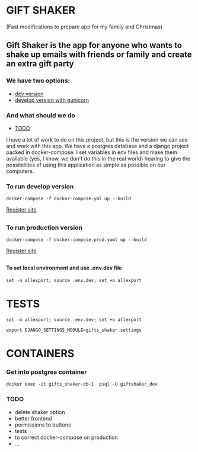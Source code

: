 # GIFT SHAKER
(Fast modifications to prepare app for my family and Christmas)
## Gift Shaker is the app for anyone who wants to shake up emails with friends or family and create an extra gift party

### We have two options:

* [dev version](#dev)
* [develop version with gunicorn](#prod)

### And what should we do

* [ TODO ](#todo)

I have a lot of work to do on this project, but this is the version we can see and work with this app.
We have a postgres database and a django project packed in docker-compose. I set variables in env files and make them
available (yes, I know, we don't do this in the real world) hearing to give the possibilities of using this application
as simple as possible on our computers.

<a name="dev"></a>
### To run develop version
```shell
docker-compose -f docker-compose.yml up --build
```
[Register site](http://127.0.0.1:8080/login/register/)

##

<a name="prod"></a>
### To run production version
```shell
docker-compose -f docker-compose.prod.yaml up --build
```
[Register site](http://127.0.0.1:8000/login/register/)

##

#### To set local environment and use .env.dev file
```shell
set -o allexport; source .env.dev; set +o allexport
```



# TESTS
```shell
set -o allexport; source .env.dev; set +o allexport
```
```shell
export DJANGO_SETTINGS_MODULE=gifts_shaker.settings
```


# CONTAINERS
### Get into postgres container
```shell
docker exec -it gifts_shaker-db-1  psql -U giftshaker_dev
```
<a name="todo"></a>
### TODO

+ delete shaker option
+ better frontend
+ permissions to buttons
+ tests
+ to correct docker-compose on production
+ ...
